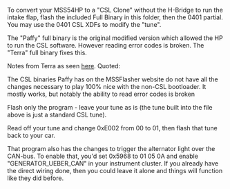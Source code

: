 To convert your MSS54HP to a "CSL Clone" without the H-Bridge to run the intake flap, flash the included Full Binary in this folder, then the 0401 partial. You may use the 0401 CSL XDFs to modify the "tune".

The "Paffy" full binary is the original modified version which allowed the HP to run the CSL software. However reading error codes is broken. The "Terra" full binary fixes this.

Notes from Terra as seen [here](https://nam3forum.com/forums/forum/special-interests/coding-tuning/26354-fix-for-error-code-reading-on-mssflasher-csl-tune). Quoted:

The CSL binaries Paffy has on the MSSFlasher website do not have all the changes necessary to play 100% nice with the non-CSL bootloader. It mostly works, but notably the ability to read error codes is broken

Flash only the program - leave your tune as is (the tune built into the file above is just a standard CSL tune).

Read off your tune and change 0xE002 from 00 to 01, then flash that tune back to your car.

That program also has the changes to trigger the alternator light over the CAN-bus. To enable that, you'd set 0x5968 to 01 05 0A and enable "GENERATOR_UEBER_CAN" in your instrument cluster. If you already have the direct wiring done, then you could leave it alone and things will function like they did before.
